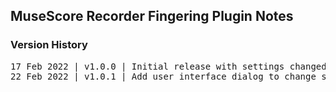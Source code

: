 ## MuseScore Recorder Fingering Plugin Notes

### Version History

<pre>
17 Feb 2022 | v1.0.0 | Initial release with settings changed by editing the QML file.
22 Feb 2022 | v1.0.1 | Add user interface dialog to change setttings.
</pre>
